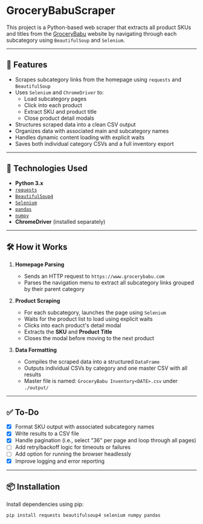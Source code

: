# GroceryBabuScraper

This project is a Python-based web scraper that extracts all product SKUs and titles from the [GroceryBabu](https://www.grocerybabu.com) website by navigating through each subcategory using `BeautifulSoup` and `Selenium`.

---

## 🚀 Features

- Scrapes subcategory links from the homepage using `requests` and `BeautifulSoup`
- Uses `Selenium` and `ChromeDriver` to:
  - Load subcategory pages
  - Click into each product
  - Extract SKU and product title
  - Close product detail modals
- Structures scraped data into a clean CSV output
- Organizes data with associated main and subcategory names
- Handles dynamic content loading with explicit waits
- Saves both individual category CSVs and a full inventory export

---

## 🧰 Technologies Used

- **Python 3.x**
- [`requests`](https://pypi.org/project/requests/)
- [`BeautifulSoup4`](https://pypi.org/project/beautifulsoup4/)
- [`Selenium`](https://pypi.org/project/selenium/)
- [`pandas`](https://pypi.org/project/pandas/)
- [`numpy`](https://pypi.org/project/numpy/)
- **ChromeDriver** (installed separately)

---

## 🛠 How it Works

1. **Homepage Parsing**  
   - Sends an HTTP request to `https://www.grocerybabu.com`
   - Parses the navigation menu to extract all subcategory links grouped by their parent category

2. **Product Scraping**  
   - For each subcategory, launches the page using `Selenium`
   - Waits for the product list to load using explicit waits
   - Clicks into each product's detail modal
   - Extracts the **SKU** and **Product Title**
   - Closes the modal before moving to the next product

3. **Data Formatting**  
   - Compiles the scraped data into a structured `DataFrame`
   - Outputs individual CSVs by category and one master CSV with all results
   - Master file is named: `GroceryBabu Inventory<DATE>.csv` under `./output/`

---

## ✅ To-Do

- [x] Format SKU output with associated subcategory names  
- [x] Write results to a CSV file  
- [x] Handle pagination (i.e., select "36" per page and loop through all pages)  
- [ ] Add retry/backoff logic for timeouts or failures  
- [ ] Add option for running the browser headlessly  
- [x] Improve logging and error reporting  

---

## 📦 Installation

Install dependencies using pip:

```bash
pip install requests beautifulsoup4 selenium numpy pandas
```
